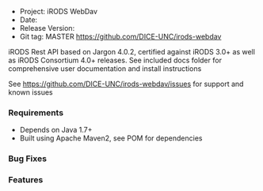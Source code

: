 * Project: iRODS WebDav
* Date: 
* Release Version: 
* Git tag: MASTER
https://github.com/DICE-UNC/irods-webdav

iRODS Rest API based on Jargon 4.0.2, certified against iRODS 3.0+ as well as iRODS Consortium 4.0+ releases.  See included docs folder for comprehensive user documentation and install instructions

See https://github.com/DICE-UNC/irods-webdav/issues for support and known issues


### Requirements

* Depends on Java 1.7+
* Built using Apache Maven2, see POM for dependencies


### Bug Fixes

### Features
